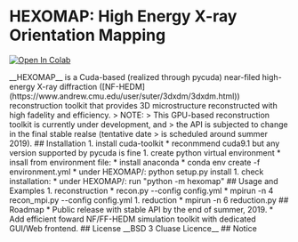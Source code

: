 # HEXOMAP: High Energy X-ray Orientation Mapping

[![Open In Colab](https://colab.research.google.com/assets/colab-badge.svg)](https://colab.research.google.com/drive/1sry8vfFX_a9gJc084XpH12ZHFM4BPNb7#forceEdit=true&offline=true&sandboxMode=true)

<!--(https://colab.research.google.com/drive/1I5FUynlmLbwlF1nrRSE7bUSrRi6GVGGS#sandboxMode=true)
--!>

__HEXOMAP__ is a Cuda-based (realized through pycuda) near-filed high-energy
X-ray diffraction ([NF-HEDM](https://www.andrew.cmu.edu/user/suter/3dxdm/3dxdm.html))
reconstruction toolkit that provides 3D microstructure reconstructed with high
fadelity and efficiency.

> NOTE:  
> This GPU-based reconstruction toolkit is currently under development, and
> the API is subjected to change in the final stable realse (tentative date
> is scheduled around summer 2019).

## Installation

1. install cuda-toolkit

    *    reconmmend cuda9.1 but any version supported by pycuda is fine
1. create python virtual environment

    *   insall from environment file:

        *	install anaconda

        * conda env create -f environment.yml
        * under HEXOMAP/: python setup.py install
        
1. check installation:
    * under HEXOMAP/: run "python -m hexomap"

## Usage and Examples
1. reconstruction
    *    recon.py --config config.yml
    *    mpirun -n 4 recon_mpi.py --config config.yml
1. reduction
    *    mpirun -n 6 reduction.py
## Roadmap
* Public release with stable API by the end of summer, 2019.
* Add efficient foward NF/FF-HEDM simulation toolkit with dedicated GUI/Web frontend.

## License
__BSD 3 Cluase Licence__

## Notice
